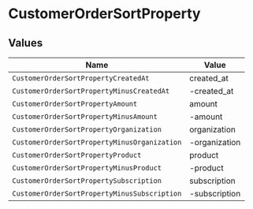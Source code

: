 # CustomerOrderSortProperty


## Values

| Name                                         | Value                                        |
| -------------------------------------------- | -------------------------------------------- |
| `CustomerOrderSortPropertyCreatedAt`         | created_at                                   |
| `CustomerOrderSortPropertyMinusCreatedAt`    | -created_at                                  |
| `CustomerOrderSortPropertyAmount`            | amount                                       |
| `CustomerOrderSortPropertyMinusAmount`       | -amount                                      |
| `CustomerOrderSortPropertyOrganization`      | organization                                 |
| `CustomerOrderSortPropertyMinusOrganization` | -organization                                |
| `CustomerOrderSortPropertyProduct`           | product                                      |
| `CustomerOrderSortPropertyMinusProduct`      | -product                                     |
| `CustomerOrderSortPropertySubscription`      | subscription                                 |
| `CustomerOrderSortPropertyMinusSubscription` | -subscription                                |